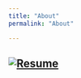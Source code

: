 ```yaml
---
title: "About"
permalink: "About"

---
```



## [![Resume](https://raw.githubusercontent.com/SeokLeeUS/seokleeus.github.io/master/_images/_Resume/Resume_Seok_Lee_Dec292021.jpg)]({{https://github.com/SeokLeeUS/seokleeus.github.io}}/assets/Seok_Lee_Resume_in_R_Dec292021.pdf)
